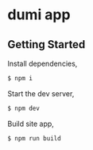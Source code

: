 # dumi app

## Getting Started

Install dependencies,

```bash
$ npm i
```

Start the dev server,

```bash
$ npm dev
```

Build site app,

```bash
$ npm run build
```
